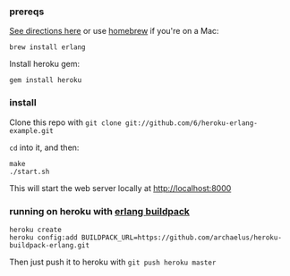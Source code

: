 ### prereqs
[See directions here](http://docs.basho.com/riak/latest/ops/building/installing/erlang/) or use [homebrew](http://mxcl.github.com/homebrew/) if you're on a Mac:

    brew install erlang

Install heroku gem:

    gem install heroku


### install

Clone this repo with `git clone git://github.com/6/heroku-erlang-example.git`

`cd` into it, and then:

    make
    ./start.sh

This will start the web server locally at [http://localhost:8000](http://localhost:8000)

### running on heroku with [erlang buildpack](https://github.com/archaelus/heroku-buildpack-erlang)

    heroku create
    heroku config:add BUILDPACK_URL=https://github.com/archaelus/heroku-buildpack-erlang.git

Then just push it to heroku with `git push heroku master`
